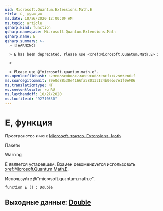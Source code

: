 ```yaml
---
uid: Microsoft.Quantum.Extensions.Math.E
title: E, функция
ms.date: 10/26/2020 12:00:00 AM
ms.topic: article
qsharp.kind: function
qsharp.namespace: Microsoft.Quantum.Extensions.Math
qsharp.name: E
qsharp.summary: >-
  > [!WARNING]

  > E has been deprecated. Please use <xref:Microsoft.Quantum.Math.E> instead.

  >

  > Please use @"microsoft.quantum.math.e".
ms.openlocfilehash: a29e08500b08c73aee9c0d83e6cf1c72565e6d1f
ms.sourcegitcommit: 29e0d88a30e4166fa580132124b0eb57e1f0e986
ms.translationtype: MT
ms.contentlocale: ru-RU
ms.lasthandoff: 10/27/2020
ms.locfileid: "92710330"
---
```

# <a name="e-function"></a>E, функция

Пространство имен: [Microsoft. тактов. Extensions. Math](xref:Microsoft.Quantum.Extensions.Math)

Пакеты [](https://nuget.org/packages/)


> [!WARNING]
> E является устаревшим. Взамен рекомендуется использовать <xref:Microsoft.Quantum.Math.E>.
>
> Используйте @"microsoft.quantum.math.e".



```qsharp
function E () : Double
```


## <a name="output--double"></a>Выходные данные: [Double](xref:microsoft.quantum.lang-ref.double)

